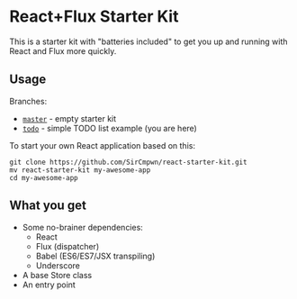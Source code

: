 # React+Flux Starter Kit

This is a starter kit with "batteries included" to get you up and running with
React and Flux more quickly.

## Usage

Branches:

* [`master`](https://github.com/SirCmpwn/react-starter-kit/tree/master) - empty starter kit
* [`todo`](https://github.com/SirCmpwn/react-starter-kit/tree/todo) - simple TODO list example (you are here)

To start your own React application based on this:

    git clone https://github.com/SirCmpwn/react-starter-kit.git
    mv react-starter-kit my-awesome-app
    cd my-awesome-app

## What you get

* Some no-brainer dependencies:
    * React
    * Flux (dispatcher)
    * Babel (ES6/ES7/JSX transpiling)
    * Underscore
* A base Store class
* An entry point
